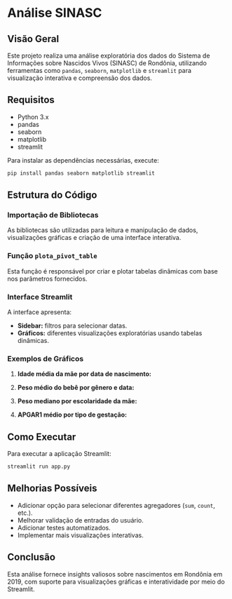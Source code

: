 # Análise SINASC

## Visão Geral
Este projeto realiza uma análise exploratória dos dados do Sistema de Informações sobre Nascidos Vivos (SINASC) de Rondônia, utilizando ferramentas como `pandas`, `seaborn`, `matplotlib` e `streamlit` para visualização interativa e compreensão dos dados.

## Requisitos

- Python 3.x
- pandas
- seaborn
- matplotlib
- streamlit

Para instalar as dependências necessárias, execute:
```bash
pip install pandas seaborn matplotlib streamlit
```
## Estrutura do Código

### Importação de Bibliotecas
As bibliotecas são utilizadas para leitura e manipulação de dados, visualizações gráficas e criação de uma interface interativa.

### Função `plota_pivot_table`
Esta função é responsável por criar e plotar tabelas dinâmicas com base nos parâmetros fornecidos.

### Interface Streamlit
A interface apresenta:

- **Sidebar:** filtros para selecionar datas.
- **Gráficos:** diferentes visualizações exploratórias usando tabelas dinâmicas.

### Exemplos de Gráficos

1. **Idade média da mãe por data de nascimento:**
 
2. **Peso médio do bebê por gênero e data:**
   
3. **Peso mediano por escolaridade da mãe:**
 
4. **APGAR1 médio por tipo de gestação:**
 
## Como Executar
Para executar a aplicação Streamlit:
```bash
streamlit run app.py
```

## Melhorias Possíveis
- Adicionar opção para selecionar diferentes agregadores (`sum`, `count`, etc.).
- Melhorar validação de entradas do usuário.
- Adicionar testes automatizados.
- Implementar mais visualizações interativas.

## Conclusão
Esta análise fornece insights valiosos sobre nascimentos em Rondônia em 2019, com suporte para visualizações gráficas e interatividade por meio do Streamlit.

